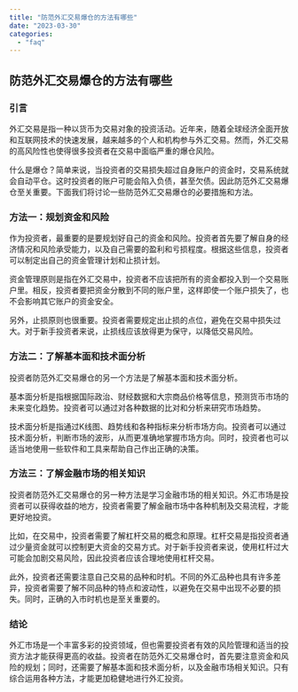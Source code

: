 ```yaml
---
title: "防范外汇交易爆仓的方法有哪些"
date: "2023-03-30"
categories: 
  - "faq"
---
```


## 防范外汇交易爆仓的方法有哪些

### 引言

外汇交易是指一种以货币为交易对象的投资活动。近年来，随着全球经济全面开放和互联网技术的快速发展，越来越多的个人和机构参与外汇交易。然而，外汇交易的高风险性也使得很多投资者在交易中面临严重的爆仓风险。

什么是爆仓？简单来说，当投资者的交易损失超过自身账户的资金时，交易系统就会自动平仓。这时投资者的账户可能会陷入负债，甚至欠债。因此防范外汇交易爆仓至关重要。下面我们将讨论一些防范外汇交易爆仓的必要措施和方法。

### 方法一：规划资金和风险

作为投资者，最重要的是要规划好自己的资金和风险。投资者首先要了解自身的经济情况和风险承受能力，以及自己需要的盈利和亏损程度。根据这些信息，投资者可以制定出自己的资金管理计划和止损计划。

资金管理原则是指在外汇交易中，投资者不应该把所有的资金都投入到一个交易账户里。相反，投资者要把资金分散到不同的账户里，这样即使一个账户损失了，也不会影响其它账户的资金安全。

另外，止损原则也很重要。投资者需要规定出止损的点位，避免在交易中损失过大。对于新手投资者来说，止损线应该放得更为保守，以降低交易风险。

### 方法二：了解基本面和技术面分析

投资者防范外汇交易爆仓的另一个方法是了解基本面和技术面分析。

基本面分析是指根据国际政治、财经数据和大宗商品价格等信息，预测货币市场的未来变化趋势。投资者可以通过对各种数据的比对和分析来研究市场趋势。

技术面分析是指通过K线图、趋势线和各种指标来分析市场方向。投资者可以通过技术面分析，判断市场的波形，从而更准确地掌握市场方向。同时，投资者也可以适当地使用一些软件和工具来帮助自己作出正确的决策。

### 方法三：了解金融市场的相关知识

投资者防范外汇交易爆仓的另一种方法是学习金融市场的相关知识。外汇市场是投资者可以获得收益的地方，投资者需要了解金融市场中各种机制及交易流程，才能更好地投资。

比如，在交易中，投资者需要了解杠杆交易的概念和原理。杠杆交易是指投资者通过少量资金就可以控制更大资金的交易方式。对于新手投资者来说，使用杠杆过大可能会加剧交易风险，因此投资者应该合理地使用杠杆交易。

此外，投资者还需要注意自己交易的品种和时机。不同的外汇品种也具有许多差异，投资者需要了解不同品种的特点和波动性，以避免在交易中出现不必要的损失。同时，正确的入市时机也是至关重要的。

### 结论

外汇市场是一个丰富多彩的投资领域，但也需要投资者有效的风险管理和适当的投资方法才能获得更高的收益。投资者在防范外汇交易爆仓时，首先要注意资金和风险的规划；同时，还需要了解基本面和技术面分析，以及金融市场相关知识。只有综合运用各种方法，才能更加稳健地进行外汇投资。
